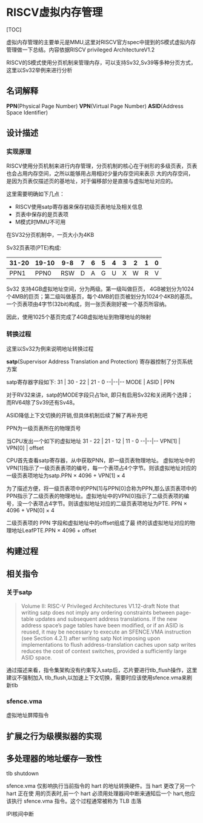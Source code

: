 # RISCV虚拟内存管理

[TOC]

虚拟内存管理的主要单元是MMU,这里对RISCV官方spec中提到的S模式虚拟内存管理做一下总结。内容依据RISCV privileged ArchitectureV1.2

RISCV的S模式使用分页机制来管理内存，可以支持Sv32,Sv39等多种分页方式，这里以Sv32举例来进行分析

## 名词解释

**PPN**(Physical Page Number)
**VPN**(Virtual Page Number)
**ASID**(Address Space Identifier)

## 设计描述

### 实现原理

RISCV使用分页机制来进行内存管理，分页机制的核心在于树形的多级页表，页表也会占用内存空间，之所以能够用占用相对少量内存空间来表示
大的内存空间，是因为页表仅描述页的基地址，对于偏移部分是直接与虚拟地址对应的。

这里需要明确如下几点：

- RISCV使用satp寄存器来保存初级页表地址及相关信息
- 页表中保存的是页表项
- M模式时MMU不可用

在SV32分页机制中，一页大小为4KB

Sv32页表项(PTE)构成:

31-20 | 19-10 | 9-8 | 7 | 6 | 5 | 4 | 3 | 2 | 1 | 0
|--|--|--|--|--|--|--|--|--|--|--
PPN1| PPN0 | RSW | D | A | G | U | X | W | R | V

Sv32 支持4GB虚拟地址空间，分为两级。第一级叫做巨页， 4GB被划分为1024个4MB的巨页；第二级叫做基页，每个4MB的巨页被划分为1024个4KB的基页。一个页表项由4字节(32bit)构成，则一张页表刚好被一个基页所容纳。

因此，使用1025个基页完成了4GB虚拟地址到物理地址的映射

### 转换过程

这里以Sv32为例来说明地址转换过程

**satp**(Supervisor Address Translation and Protection)
寄存器控制了分页系统方案

satp寄存器字段如下:
31 | 30 - 22 | 21 - 0
--|--|--
MODE | ASID | PPN

对于RV32来讲，satp的MODE字段只占1bit, 即只有启用Sv32和关闭两个选择；而RV64除了Sv39还有Sv48。

ASID降低上下文切换的开销,但具体机制后续了解了再补充吧

PPN为一级页表所在的物理页号

当CPU发出一个如下的虚拟地址
31 - 22 | 21 - 12 | 11 - 0
--|--|--
VPN[1] | VPN[0] | offset

CPU首先查看satp寄存器，从中获取PNN，即一级页表物理地址。
虚拟地址中的VPN[1]指示了一级页表表项的编号，每一个表项占4个字节。则该虚拟地址对应的一级页表项地址为satp.PPN × 4096 + VPN[1] × 4

为了描述方便，将一级页表项中的PPN[1]与PPN[0]合称为PPN,那么该页表项中的PPN指示了二级页表的物理地址。虚拟地址中的VPN[0]指示了二级页表项的编号，没一个表项占4字节。则该虚拟地址对应的二级页表项地址为PTE. PPN × 4096 + VPN[0] × 4

二级页表项的 PPN 字段和虚拟地址中的offset组成了最
终的该虚拟地址对应的物理地址LeafPTE.PPN × 4096 + offset

## 构建过程

## 相关指令

### 关于satp

> Volume II: RISC-V Privileged Architectures V1.12-draft
Note that writing satp does not imply any ordering constraints between page-table updates and
subsequent address translations. If the new address space’s page tables have been modified, or if an
ASID is reused, it may be necessary to execute an SFENCE.VMA instruction (see Section 4.2.1)
after writing satp
Not imposing upon implementations to flush address-translation caches upon satp writes reduces
the cost of context switches, provided a sufficiently large ASID space.

通过描述来看，指令集架构没有约束写入satp后，芯片要进行tlb_flush操作，这里建议不强制加入
tlb_flush,以加速上下文切换，需要时应该使用sfence.vma来刷新tlb

### sfence.vma

虚拟地址屏障指令

## 扩展之行为级模拟器的实现

## 多处理器的地址缓存一致性

tlb shutdown

sfence.vma 仅影响执行当前指令的 hart 的地址转换硬件。当 hart 更改了另一个 hart 正在使
用的页表时,前一个 hart 必须用处理器间中断来通知后一个 hart,他应该执行 sfence.vma
指令。这个过程通常被称为 TLB 击落

IPI核间中断
